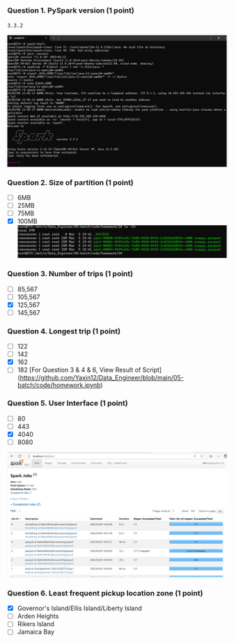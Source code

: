 ### Question 1. PySpark version (1 point)
```bash
3.3.2
```
![Alt text](https://github.com/Yaxin12/Data_Engineer/blob/main/05-batch/image/1.png) 

### Question 2. Size of partition (1 point)
- [ ] 6MB
- [ ] 25MB
- [ ] 75MB
- [x] 100MB
![Alt text](https://github.com/Yaxin12/Data_Engineer/blob/main/05-batch/image/2.png) 

### Question 3. Number of trips (1 point)
- [ ] 85,567
- [ ] 105,567
- [x] 125,567
- [ ] 145,567

### Question 4. Longest trip (1 point)
- [ ] 122
- [ ] 142
- [x] 162
- [ ] 182
[For Question 3 & 4 & 6, View Result of Script] (https://github.com/Yaxin12/Data_Engineer/blob/main/05-batch/code/homework.ipynb)

### Question 5. User Interface (1 point)
- [ ] 80
- [ ] 443
- [x] 4040
- [ ] 8080

![Alt text](https://github.com/Yaxin12/Data_Engineer/blob/main/05-batch/image/3.png) 

### Question 6. Least frequent pickup location zone (1 point)
- [x] Governor's Island/Ellis Island/Liberty Island
- [ ] Arden Heights
- [ ] Rikers Island
- [ ] Jamaica Bay